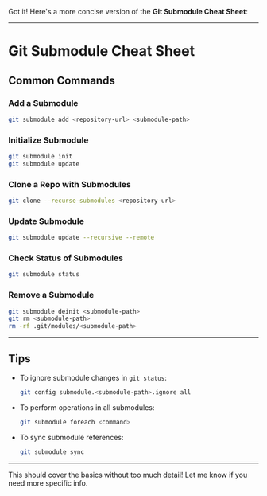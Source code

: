 Got it! Here's a more concise version of the **Git Submodule Cheat Sheet**:

---

# **Git Submodule Cheat Sheet**

## **Common Commands**

### Add a Submodule
```bash
git submodule add <repository-url> <submodule-path>
```

### Initialize Submodule
```bash
git submodule init
git submodule update
```

### Clone a Repo with Submodules
```bash
git clone --recurse-submodules <repository-url>
```

### Update Submodule
```bash
git submodule update --recursive --remote
```

### Check Status of Submodules
```bash
git submodule status
```

### Remove a Submodule
```bash
git submodule deinit <submodule-path>
git rm <submodule-path>
rm -rf .git/modules/<submodule-path>
```

---

## **Tips**

- To ignore submodule changes in `git status`:
  ```bash
  git config submodule.<submodule-path>.ignore all
  ```

- To perform operations in all submodules:
  ```bash
  git submodule foreach <command>
  ```

- To sync submodule references:
  ```bash
  git submodule sync
  ```

---

This should cover the basics without too much detail! Let me know if you need more specific info.
